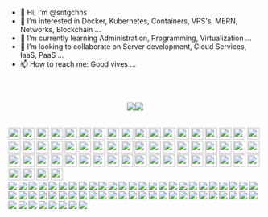 - 👋 Hi, I’m @sntgchns
- 👀 I’m interested in Docker, Kubernetes, Containers, VPS's, MERN, Networks, Blockchain ...
- 🌱 I’m currently learning Administration, Programming, Virtualization ...
- 💞️ I’m looking to collaborate on Server development, Cloud Services, IaaS, PaaS ...
- 📫 How to reach me: Good vives ...

<br></br>
<div style="display: flex; justify-content: center; align-items:center;">
    <img src="https://github-readme-stats.vercel.app/api?username=sntgchns&show_icons=true&theme=github_dark&hide=stars" />
    <img src="https://github-readme-stats.vercel.app/api/top-langs/?username=sntgchns&theme=github_dark&langs_count=8&layout=compact" />
</div>
<br></br>
<div>
<img height="24" width="24" src="https://cdn.jsdelivr.net/npm/simple-icons@v6/icons/html5.svg" />
<img height="24" width="24" src="https://cdn.jsdelivr.net/npm/simple-icons@v6/icons/css3.svg" />
<img height="24" width="24" src="https://cdn.jsdelivr.net/npm/simple-icons@v6/icons/javascript.svg" />
<img height="24" width="24" src="https://cdn.jsdelivr.net/npm/simple-icons@v6/icons/nodedotjs.svg" />
<img height="24" width="24" src="https://cdn.jsdelivr.net/npm/simple-icons@v6/icons/bootstrap.svg" />
<img height="24" width="24" src="https://cdn.jsdelivr.net/npm/simple-icons@v6/icons/jquery.svg" />
<img height="24" width="24" src="https://cdn.jsdelivr.net/npm/simple-icons@v6/icons/vuedotjs.svg" />
<img height="24" width="24" src="https://cdn.jsdelivr.net/npm/simple-icons@v6/icons/react.svg" />
<img height="24" width="24" src="https://cdn.jsdelivr.net/npm/simple-icons@v6/icons/python.svg" />
<img height="24" width="24" src="https://cdn.jsdelivr.net/npm/simple-icons@v6/icons/flask.svg" />
<img height="24" width="24" src="https://cdn.jsdelivr.net/npm/simple-icons@v6/icons/php.svg" />
<img height="24" width="24" src="https://cdn.jsdelivr.net/npm/simple-icons@v6/icons/cplusplus.svg" />
<img height="24" width="24" src="https://cdn.jsdelivr.net/npm/simple-icons@v6/icons/notepadplusplus.svg" />
<img height="24" width="24" src="https://cdn.jsdelivr.net/npm/simple-icons@v6/icons/visualstudiocode.svg" />
<img height="24" width="24" src="https://cdn.jsdelivr.net/npm/simple-icons@v6/icons/windowsterminal.svg" />
<img height="24" width="24" src="https://cdn.jsdelivr.net/npm/simple-icons@v6/icons/codepen.svg" />
<img height="24" width="24" src="https://cdn.jsdelivr.net/npm/simple-icons@v6/icons/fontawesome.svg" />
<img height="24" width="24" src="https://cdn.jsdelivr.net/npm/simple-icons@v6/icons/docker.svg" />
<img height="24" width="24" src="https://cdn.jsdelivr.net/npm/simple-icons@v6/icons/apache.svg" />
<img height="24" width="24" src="https://cdn.jsdelivr.net/npm/simple-icons@v6/icons/nginx.svg" />
<img height="24" width="24" src="https://cdn.jsdelivr.net/npm/simple-icons@v6/icons/openssl.svg" />
<img height="24" width="24" src="https://cdn.jsdelivr.net/npm/simple-icons@v6/icons/mysql.svg" />
<img height="24" width="24" src="https://cdn.jsdelivr.net/npm/simple-icons@v6/icons/phpmyadmin.svg" />
<img height="24" width="24" src="https://cdn.jsdelivr.net/npm/simple-icons@v6/icons/github.svg" />
<img height="24" width="24" src="https://cdn.jsdelivr.net/npm/simple-icons@v6/icons/godaddy.svg" />
<img height="24" width="24" src="https://cdn.jsdelivr.net/npm/simple-icons@v6/icons/adobephotoshop.svg" />
<img height="24" width="24" src="https://cdn.jsdelivr.net/npm/simple-icons@v6/icons/kubernetes.svg" />
<img height="24" width="24" src="https://cdn.jsdelivr.net/npm/simple-icons@v6/icons/mongodb.svg" />
<img height="24" width="24" src="https://cdn.jsdelivr.net/npm/simple-icons@v6/icons/mariadb.svg" />
<img height="24" width="24" src="https://cdn.jsdelivr.net/npm/simple-icons@v6/icons/serverless.svg" />
<img height="24" width="24" src="https://cdn.jsdelivr.net/npm/simple-icons@v6/icons/wireshark.svg" />
<img height="24" width="24" src="https://cdn.jsdelivr.net/npm/simple-icons@v6/icons/stackoverflow.svg" />
<img height="24" width="24" src="https://cdn.jsdelivr.net/npm/simple-icons@v6/icons/windows.svg" />
<img height="24" width="24" src="https://cdn.jsdelivr.net/npm/simple-icons@v6/icons/pihole.svg" />
<img height="24" width="24" src="https://cdn.jsdelivr.net/npm/simple-icons@v6/icons/ubuntu.svg" />
<img height="24" width="24" src="https://cdn.jsdelivr.net/npm/simple-icons@v6/icons/debian.svg" />
<img height="24" width="24" src="https://cdn.jsdelivr.net/npm/simple-icons@v6/icons/kalilinux.svg" />
<img height="24" width="24" src="https://cdn.jsdelivr.net/npm/simple-icons@v6/icons/linux.svg" />
<img height="24" width="24" src="https://cdn.jsdelivr.net/npm/simple-icons@v6/icons/android.svg" />
<img height="24" width="24" src="https://cdn.jsdelivr.net/npm/simple-icons@v6/icons/microsoftoffice.svg" />
<img height="24" width="24" src="https://cdn.jsdelivr.net/npm/simple-icons@v6/icons/microsoftedge.svg" />
<img height="24" width="24" src="https://cdn.jsdelivr.net/npm/simple-icons@v6/icons/google.svg" />
<img height="24" width="24" src="https://cdn.jsdelivr.net/npm/simple-icons@v6/icons/googleanalytics.svg" />
<img height="24" width="24" src="https://cdn.jsdelivr.net/npm/simple-icons@v6/icons/googleads.svg" />
<img height="24" width="24" src="https://cdn.jsdelivr.net/npm/simple-icons@v6/icons/sketchup.svg" />
<img height="24" width="24" src="https://cdn.jsdelivr.net/npm/simple-icons@v6/icons/blockchaindotcom.svg" />
<img height="24" width="24" src="https://cdn.jsdelivr.net/npm/simple-icons@v6/icons/hyperledger.svg" />
<img height="24" width="24" src="https://cdn.jsdelivr.net/npm/simple-icons@v6/icons/bitcoin.svg" />
<img height="24" width="24" src="https://cdn.jsdelivr.net/npm/simple-icons@v6/icons/ethereum.svg" />
<img height="24" width="24" src="https://cdn.jsdelivr.net/npm/simple-icons@v6/icons/tether.svg" />
<img height="24" width="24" src="https://cdn.jsdelivr.net/npm/simple-icons@v6/icons/intel.svg" />
<img height="24" width="24" src="https://cdn.jsdelivr.net/npm/simple-icons@v6/icons/instagram.svg" />
<img height="24" width="24" src="https://cdn.jsdelivr.net/npm/simple-icons@v6/icons/facebook.svg" />
<img height="24" width="24" src="https://cdn.jsdelivr.net/npm/simple-icons@v6/icons/whatsapp.svg" />
<img height="24" width="24" src="https://cdn.jsdelivr.net/npm/simple-icons@v6/icons/telegram.svg" />
<img height="24" width="24" src="https://cdn.jsdelivr.net/npm/simple-icons@v6/icons/twitter.svg" />
<img height="24" width="24" src="https://cdn.jsdelivr.net/npm/simple-icons@v6/icons/youtube.svg" />
<img height="24" width="24" src="https://cdn.jsdelivr.net/npm/simple-icons@v6/icons/youtubemusic.svg" />
</div>
<div>
<img src="https://img.shields.io/badge/-HTML5-333333?logo=html5&logoColor=E34F26&style=flat-square" />
<img src="https://img.shields.io/badge/-CSS3-333333?logo=css3&logoColor=1572B6&style=flat-square" />
<img src="https://img.shields.io/badge/-JavaScript-333333?logo=javascript&logoColor=F7DF1E&style=flat-square" />
<img src="https://img.shields.io/badge/-NodeJS-333333?logo=nodedotjs&logoColor=339933&style=flat-square" />
<img src="https://img.shields.io/badge/-Bootstrap-333333?logo=bootstrap&logoColor=7952B3&style=flat-square" />
<img src="https://img.shields.io/badge/-jQuery-333333?logo=jquery&logoColor=0769AD&style=flat-square" />
<img src="https://img.shields.io/badge/-Vue.js-333333?logo=vuedotjs&logoColor=4FC08D&style=flat-square" />
<img src="https://img.shields.io/badge/-ReactJS-333333?logo=react&logoColor=61DAFB&style=flat-square" />
<img src="https://img.shields.io/badge/-Python-333333?logo=python&logoColor=3776AB&style=flat-square" />
<img src="https://img.shields.io/badge/-Flask-333333?logo=flask&logoColor=000000&style=flat-square" />
<img src="https://img.shields.io/badge/-PHP-333333?logo=php&logoColor=777BB4&style=flat-square" />
<img src="https://img.shields.io/badge/-C++-333333?logo=cplusplus&logoColor=00599C&style=flat-square" />
<img src="https://img.shields.io/badge/-Notepad++-333333?logo=notepadplusplus&logoColor=90E59A&style=flat-square" />
<img src="https://img.shields.io/badge/-VSCode-333333?logo=visualstudiocode&logoColor=007ACC&style=flat-square" />
<img src="https://img.shields.io/badge/-Windows%20Terminal-333333?logo=windowsterminal&logoColor=4D4D4D&style=flat-square" />
<img src="https://img.shields.io/badge/-CodePen-333333?logo=codepen&logoColor=000000&style=flat-square" />
<img src="https://img.shields.io/badge/-Font%20Awesome-333333?logo=fontawesome&logoColor=339AF0&style=flat-square" />
<img src="https://img.shields.io/badge/-Docker-333333?logo=docker&logoColor=2496ED&style=flat-square" />
<img src="https://img.shields.io/badge/-Apache-333333?logo=apache&logoColor=D22128&style=flat-square" />
<img src="https://img.shields.io/badge/-NGINX-333333?logo=nginx&logoColor=009639&style=flat-square" />
<img src="https://img.shields.io/badge/-OpenSSL-333333?logo=openssl&logoColor=721412&style=flat-square" />
<img src="https://img.shields.io/badge/-MySQL-333333?logo=mysql&logoColor=4479A1&style=flat-square" />
<img src="https://img.shields.io/badge/-phpMyAdmin-333333?logo=phpmyadmin&logoColor=6C78AF&style=flat-square" />
<img src="https://img.shields.io/badge/-GitHub-333333?logo=github&logoColor=181717&style=flat-square" />
<img src="https://img.shields.io/badge/-GoDaddy-333333?logo=godaddy&logoColor=1BDBDB&style=flat-square" />
<img src="https://img.shields.io/badge/-Photoshop-333333?logo=adobephotoshop&logoColor=31A8FF&style=flat-square" />
<img src="https://img.shields.io/badge/-Kubernetes-333333?logo=kubernetes&logoColor=326CE5&style=flat-square" />
<img src="https://img.shields.io/badge/-MongoDB-333333?logo=mongodb&logoColor=47A248A&style=flat-square" />
<img src="https://img.shields.io/badge/-MariaDB-333333?logo=mariadb&logoColor=003545&style=flat-square" />
<img src="https://img.shields.io/badge/-Serverless-333333?logo=serverless&logoColor=FD5750&style=flat-square" />
<img src="https://img.shields.io/badge/-Wireshark-333333?logo=wireshark&logoColor=1679A7&style=flat-square" />
<img src="https://img.shields.io/badge/-Stack%20Overflow-333333?logo=stackoverflow&logoColor=F58025&style=flat-square" />
<img src="https://img.shields.io/badge/-Windows-333333?logo=windows&logoColor=0078D6&style=flat-square" />
<img src="https://img.shields.io/badge/-Pi-hole-333333?logo=piholeC&logoColor=96060C&style=flat-square" />
<img src="https://img.shields.io/badge/-Ubuntu-333333?logo=ubuntu&logoColor=E95420&style=flat-square" />
<img src="https://img.shields.io/badge/-Debian-333333?logo=debian=A81D33&style=flat-square" />
<img src="https://img.shields.io/badge/-Kali%20Linux-333333?logo=kalilinux&logoColor=557C94&style=flat-square" />
<img src="https://img.shields.io/badge/-Linux-333333?logo=linux&logoColor=FCC624&style=flat-square" />
<img src="https://img.shields.io/badge/-Android-333333?logo=android&logoColor=3DDC84&style=flat-square" />
<img src="https://img.shields.io/badge/-Microsoft%20Office-333333?logo=microsoftoffice&logoColor=D83B01&style=flat-square" />
<img src="https://img.shields.io/badge/-Microsoft%20Edge-333333?logo=microsoftedge&logoColor=0078D7&style=flat-square" />
<img src="https://img.shields.io/badge/-Google-333333?logo=google&logoColor=4285F4&style=flat-square" />
<img src="https://img.shields.io/badge/-Google%20Analytics-333333?logo=googleanalytics&logoColor=E37400style=flat-square" />
<img src="https://img.shields.io/badge/-Google%20Ads-333333?logo=googleadsColor=4285F4&style=flat-square" />
<img src="https://img.shields.io/badge/-SketchUp-333333?logo=sketchup&logoColor=005F9E&style=flat-square" />
<img src="https://img.shields.io/badge/-Blockchain.com-333333?logo=blockchaindotcom&logoColor=121D33&style=flat-square" />
<img src="https://img.shields.io/badge/-Hyperledger-333333?logo=hyperledger&logoColor=2F3134&style=flat-square" />
<img src="https://img.shields.io/badge/-Bitcoin-333333?logo=bitcoin&logoColor=F7931A&style=flat-square" />
<img src="https://img.shields.io/badge/-Ethereum-333333?logo=ethereum&logoColor=3C3C3D&style=flat-square" />
<img src="https://img.shields.io/badge/-Tether-333333?logo=tether&logoColor=50AF95&style=flat-square" />
<img src="https://img.shields.io/badge/-Intel-333333?logo=intel&logoColor=0071C5&style=flat-square" />
<img src="https://img.shields.io/badge/-Instagram-333333?logo=instagram&logoColor=E4405F&style=flat-square" />
<img src="https://img.shields.io/badge/-Facebook-333333?logo=facebook&logoColor=1877F2&style=flat-square" />
<img src="https://img.shields.io/badge/-WhatsApp-333333?logo=whatsapp&logoColor=25D366&style=flat-square" />
<img src="https://img.shields.io/badge/-Telegram-333333?logo=telegram&logoColor=26A5E4&style=flat-square" />
<img src="https://img.shields.io/badge/-Twitter-333333?logo=twitter&logoColor=1DA1F2&style=flat-square" />
<img src="https://img.shields.io/badge/-YouTube-333333?logo=youtube&logoColor=FF0000&style=flat-square" />
<img src="https://img.shields.io/badge/-YouTube%20Music-333333?logo=youtubemusic&logoColor=FF0000&style=flat-square" />
</div>

<!---
sntgchns/sntgchns is a ✨ special ✨ repository because its `README.md` (this file) appears on your GitHub profile.
You can click the Preview link to take a look at your changes.
--->
